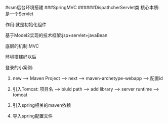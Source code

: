 #ssm后台环境搭建
###SpringMVC
######DispathcherServlet类
核心本质: 是一个Servlet

作用:就是初始化组件

基于Model2实现的技术框架:jsp+servlet+javaBean

底层的机制:MVC

环境搭建好以后

登录的小案例:
1. new --> Maven Project --> next --> maven-archetype-webapp --> 配置id

2. 引入Tomcat: 项目名 --> biuld path --> add library --> server  runtime --> tomcat

3. 引入spring相关的maven依赖

4. 导入spring配置文件


